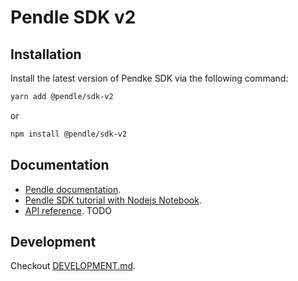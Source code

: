 # Pendle SDK v2

## Installation

Install the latest version of Pendke SDK via the following command:

```sh
yarn add @pendle/sdk-v2
```

or

```sh
npm install @pendle/sdk-v2
```

## Documentation

- [Pendle documentation](https://docs.pendle.finance/home).
- [Pendle SDK tutorial with Nodejs Notebook](https://github.com/pendle-finance/pendle-sdk-core-v2-docs).
- [API reference](TODO). TODO

## Development
Checkout [DEVELOPMENT.md](./DEVELOPMENT.md).